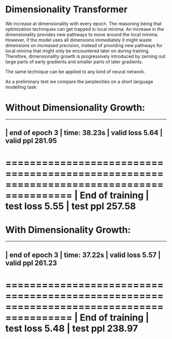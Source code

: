 # Dimensionality Transformer

We increase at dimensionality with every epoch. The reasoning being that optimization techniques
can get trapped in local minima. An increase in the dimensionality provides new pathways to move
around the local minima. However, if the model uses all dimensions immediately it might waste
dimensions on increased precision, instead of providing new pathways for local minima that might
only be encountered later on during training. Therefore, dimensionality growth is progressively
introduced by zeroing out large parts of early gradients and smaller parts of later gradients.

The same technique can be applied to any kind of neural network.

As a preliminary test we compare the perplexities on a short language modelling task:

# Without Dimensionality Growth:

-----------------------------------------------------------------------------------------
| end of epoch   3 | time: 38.23s | valid loss  5.64 | valid ppl   281.95
-----------------------------------------------------------------------------------------
=========================================================================================
| End of training | test loss  5.55 | test ppl   257.58
=========================================================================================

# With Dimensionality Growth:

-----------------------------------------------------------------------------------------
| end of epoch   3 | time: 37.22s | valid loss  5.57 | valid ppl   261.23
-----------------------------------------------------------------------------------------
=========================================================================================
| End of training | test loss  5.48 | test ppl   238.97
=========================================================================================
